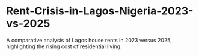 # Rent-Crisis-in-Lagos-Nigeria-2023-vs-2025
A comparative analysis of Lagos house rents in 2023 versus 2025, highlighting the rising cost of residential living.
